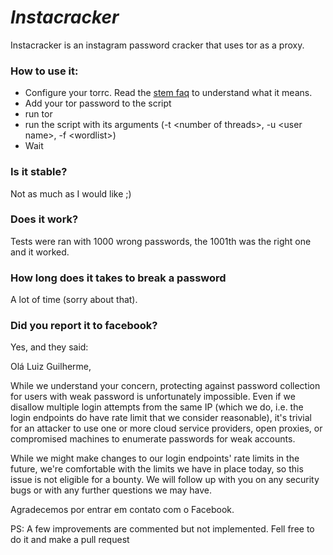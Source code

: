 # _Instacracker_

Instacracker is an instagram password cracker that uses tor as a proxy.

### How to use it:

*	Configure your torrc. Read the [stem faq](https://stem.torproject.org/faq.html) to understand what it means.
*	Add your tor password to the script
*	run tor
*	run the script with its arguments (-t \<number of threads>, -u \<user name>, -f \<wordlist>)
*	Wait

### Is it stable?

Not as much as I would like ;)

### Does it work?

Tests were ran with 1000 wrong passwords, the 1001th was the right one and it worked.

### How long does it takes to break a password

A lot of time (sorry about that).

### Did you report it to facebook?

Yes, and they said:

Olá Luiz Guilherme,

While we understand your concern, protecting against password collection for users with weak password is unfortunately impossible. Even if we disallow multiple login attempts from the same IP (which we do, i.e. the login endpoints do have rate limit that we consider reasonable), it's trivial for an attacker to use one or more cloud service providers, open proxies, or compromised machines to enumerate passwords for weak accounts.

While we might make changes to our login endpoints' rate limits in the future, we're comfortable with the limits we have in place today, so this issue is not eligible for a bounty. We will follow up with you on any security bugs or with any further questions we may have.

Agradecemos por entrar em contato com o Facebook.


PS: A few improvements are commented but not implemented. Fell free to do it and make a pull request


		
		
